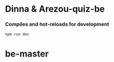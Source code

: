 # Dinna & Arezou-quiz-be

### Compiles and hot-reloads for development

```
npm run dev
```
# be-master
